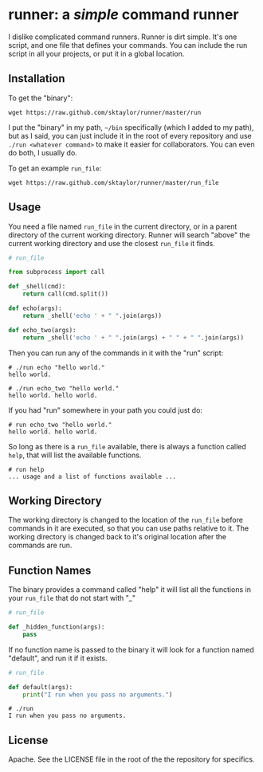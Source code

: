 
# runner: a *simple* command runner

I dislike complicated command runners. Runner is dirt simple. It's one script, and one file that defines your commands.
You can include the run script in all your projects, or put it in a global location.

## Installation

To get the "binary":

```
wget https://raw.github.com/sktaylor/runner/master/run
```

I put the "binary" in my path, `~/bin` specifically (which I added to my path), but as I said, you can just include it in the root of every repository and use `./run <whatever command>` to make it easier for collaborators. You can even do both, I usually do.

To get an example `run_file`:

```
wget https://raw.github.com/sktaylor/runner/master/run_file
```

## Usage

You need a file named `run_file` in the current directory, or in a parent directory of the current working directory. Runner will search "above" the current working directory and use the closest `run_file` it finds.

```python
# run_file

from subprocess import call

def _shell(cmd):
    return call(cmd.split())

def echo(args):
    return _shell('echo ' + " ".join(args))

def echo_two(args):
    return _shell('echo ' + " ".join(args) + " " + " ".join(args))
```

Then you can run any of the commands in it with the "run" script:

```
# ./run echo "hello world."
hello world.

# ./run echo_two "hello world." 
hello world. hello world.
```

If you had "run" somewhere in your path you could just do:

```
# run echo_two "hello world." 
hello world. hello world.
```

So long as there is a `run_file` available, there is always a function called `help`, that will list the available functions.

```
# run help 
... usage and a list of functions available ...
```

## Working Directory

The working directory is changed to the location of the `run_file` before commands in it are executed, so that you can use paths relative to it.
The working directory is changed back to it's original location after the commands are run.

## Function Names

The binary provides a command called "help" it will list all the functions in your `run_file` that do not start with "\_"

```python
# run_file

def _hidden_function(args):
    pass
```

If no function name is passed to the binary it will look for a function named "default", and run it if it exists.

```python
# run_file

def default(args):
    print("I run when you pass no arguments.")
```

```
# ./run
I run when you pass no arguments.
```
    
## License

Apache. See the LICENSE file in the root of the the repository for specifics.

